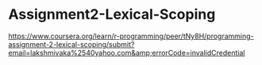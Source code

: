 # Assignment2-Lexical-Scoping
https://www.coursera.org/learn/r-programming/peer/tNy8H/programming-assignment-2-lexical-scoping/submit?email=lakshmivaka%2540yahoo.com&amp;errorCode=invalidCredential
